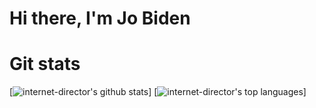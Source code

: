 # Hi there, I'm Jo Biden

# Git stats
[![internet-director's github stats](https://github-readme-stats.vercel.app/api?username=internet-director&show_icons=true&theme=merko)]
[![internet-director's top languages](https://github-readme-stats.vercel.app/api/top-langs/?username=internet-director&&hide=cmake,HTML,perl,PostScript&langs_count=9&line_height=35&theme=dark&layout=compact)]
